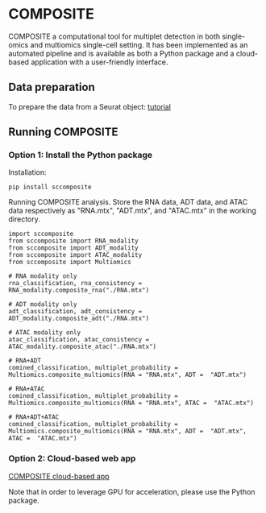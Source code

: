 # COMPOSITE

COMPOSITE a computational tool for multiplet detection in both single-omics and multiomics single-cell setting.
It has been implemented as an automated pipeline and is available as both a Python package and a cloud-based application with a user-friendly interface.



## Data preparation
To prepare the data from a Seurat object: [tutorial](https://htmlpreview.github.io/?https://github.com/HAH112/COMPOSITE/blob/main/composite_data_preparation.html)

## Running COMPOSITE

### Option 1: Install the Python package 

Installation:
```
pip install sccomposite
```
Running COMPOSITE analysis. Store the RNA data, ADT data, and ATAC data respectively as "RNA.mtx", "ADT.mtx", and "ATAC.mtx" in the working directory.
```
import sccomposite
from sccomposite import RNA_modality
from sccomposite import ADT_modality
from sccomposite import ATAC_modality
from sccomposite import Multiomics

# RNA modality only
rna_classification, rna_consistency = RNA_modality.composite_rna("./RNA.mtx")

# ADT modality only
adt_classification, adt_consistency = ADT_modality.composite_adt("./RNA.mtx")

# ATAC modality only
atac_classification, atac_consistency = ATAC_modality.composite_atac("./RNA.mtx")

# RNA+ADT
comined_classification, multiplet_probability = Multiomics.composite_multiomics(RNA = "RNA.mtx", ADT =  "ADT.mtx")

# RNA+ATAC
comined_classification, multiplet_probability = Multiomics.composite_multiomics(RNA = "RNA.mtx", ATAC =  "ATAC.mtx")

# RNA+ADT+ATAC
comined_classification, multiplet_probability = Multiomics.composite_multiomics(RNA = "RNA.mtx", ADT =  "ADT.mtx", ATAC =  "ATAC.mtx")
```

### Option 2: Cloud-based web app

[COMPOSITE cloud-based app](https://ondemand.htc.crc.pitt.edu/rnode/htc-n42.crc.pitt.edu/63206/?#)

Note that in order to leverage GPU for acceleration, please use the Python package.

